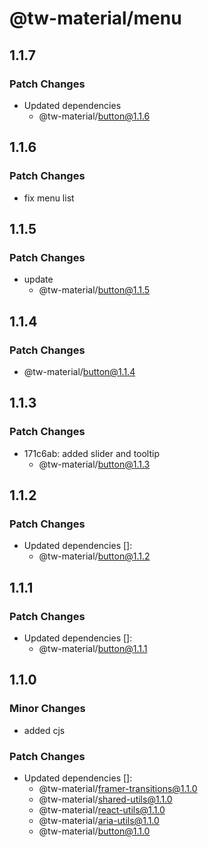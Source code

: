 # @tw-material/menu

## 1.1.7

### Patch Changes

- Updated dependencies
  - @tw-material/button@1.1.6

## 1.1.6

### Patch Changes

- fix menu list

## 1.1.5

### Patch Changes

- update
  - @tw-material/button@1.1.5

## 1.1.4

### Patch Changes

- @tw-material/button@1.1.4

## 1.1.3

### Patch Changes

- 171c6ab: added slider and tooltip
  - @tw-material/button@1.1.3

## 1.1.2

### Patch Changes

- Updated dependencies []:
  - @tw-material/button@1.1.2

## 1.1.1

### Patch Changes

- Updated dependencies []:
  - @tw-material/button@1.1.1

## 1.1.0

### Minor Changes

- added cjs

### Patch Changes

- Updated dependencies []:
  - @tw-material/framer-transitions@1.1.0
  - @tw-material/shared-utils@1.1.0
  - @tw-material/react-utils@1.1.0
  - @tw-material/aria-utils@1.1.0
  - @tw-material/button@1.1.0
